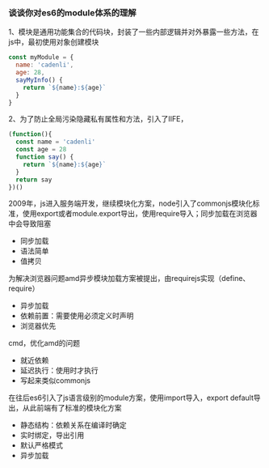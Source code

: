 ###  谈谈你对es6的module体系的理解 
1、模块是通用功能集合的代码块，封装了一些内部逻辑并对外暴露一些方法，在js中，最初使用对象创建模块
```js
const myModule = {
  name: 'cadenli',
  age: 28,
  sayMyInfo() {
    return `${name}:${age}`
  }
}
```
2、为了防止全局污染隐藏私有属性和方法，引入了IIFE，

```js
(function(){
  const name = 'cadenli'
  const age = 28
  function say() {
    return `${name}:${age}`
  }
  return say
})()
```
2009年，js进入服务端开发，继续模块化方案，node引入了commonjs模块化标准，使用export或者module.export导出，使用require导入；同步加载在浏览器中会导致阻塞
- 同步加载
- 语法简单
- 值拷贝

为解决浏览器问题amd异步模块加载方案被提出，由requirejs实现（define、require）
- 异步加载
- 依赖前置：需要使用必须定义时声明
- 浏览器优先

cmd，优化amd的问题
- 就近依赖
- 延迟执行：使用时才执行
- 写起来类似commonjs


在往后es6引入了js语言级别的module方案，使用import导入，export default导出，从此前端有了标准的模块化方案
- 静态结构：依赖关系在编译时确定
- 实时绑定，导出引用
- 默认严格模式
- 异步加载